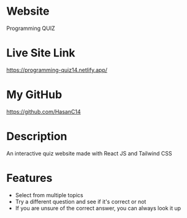 # Website

Programming QUIZ

# Live Site Link

https://programming-quiz14.netlify.app/

# My GitHub

https://github.com/HasanC14

# Description

An interactive quiz website made with React JS and Tailwind CSS

# Features

- Select from multiple topics
- Try a different question and see if it's correct or not
- If you are unsure of the correct answer, you can always look it up
